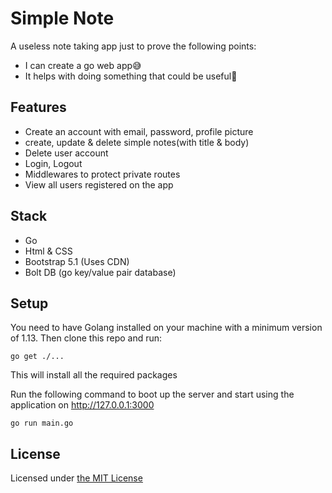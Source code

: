 # Simple Note

A useless note taking app just to prove the following points:

- I can create a go web app😅
- It helps with doing something that could be useful🤭

## Features

* Create an account with email, password, profile picture
* create, update & delete simple notes(with title & body)
* Delete user account
* Login, Logout
* Middlewares to protect private routes
* View all users registered on the app

## Stack

* Go
* Html & CSS
* Bootstrap 5.1 (Uses CDN)
* Bolt DB (go key/value pair database)

## Setup

You need to have Golang installed on your machine with a minimum version of 1.13. Then clone this repo and run:

```
go get ./...
```
This will install all the required packages

Run the following command to boot up the server and start using the application on http://127.0.0.1:3000

```
go run main.go
```

## License

Licensed under [the MIT License](LICENSE)